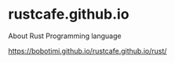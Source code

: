 # rustcafe.github.io
About Rust Programming language

https://bobotimi.github.io/rustcafe.github.io/rust/

